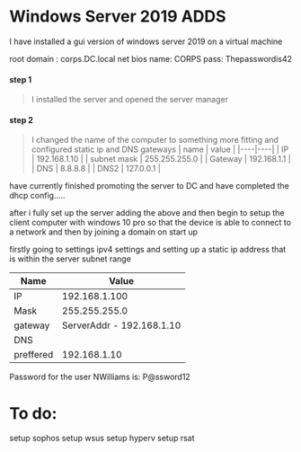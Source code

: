 # Windows Server 2019 ADDS 

I have installed a gui version of windows server 2019 on a virtual machine

root domain : corps.DC.local
net bios name: CORPS
pass: Thepasswordis42

#### step 1
>I installed the server and opened the server manager

#### step 2 
>I changed the name of the computer to something more fitting and configured 
>static ip and DNS gateways
>| name | value |
>|----|----|
>| IP | 192.168.1.10 |
>| subnet mask | 255.255.255.0 |
>| Gateway | 192.168.1.1 |
>| DNS | 8.8.8.8 |
>| DNS2 | 127.0.0.1 |

have currently finished promoting the server to DC and have completed the dhcp config.....

after i fully set up the server adding the above and then begin to setup the client computer with windows 10 pro so that the device is able to connect to a network and then by joining a domain on start up

firstly going to settings ipv4 settings and setting up a static ip address that is within the server subnet range 

| Name | Value |
|----|----|
| IP | 192.168.1.100 |
| Mask | 255.255.255.0 |
|gateway | ServerAddr - 192.168.1.10 |
| DNS |
|preffered | 192.168.1.10 |

Password for the user NWilliams is: P@ssword12

# To do:
setup sophos
setup wsus
setup hyperv 
setup rsat
